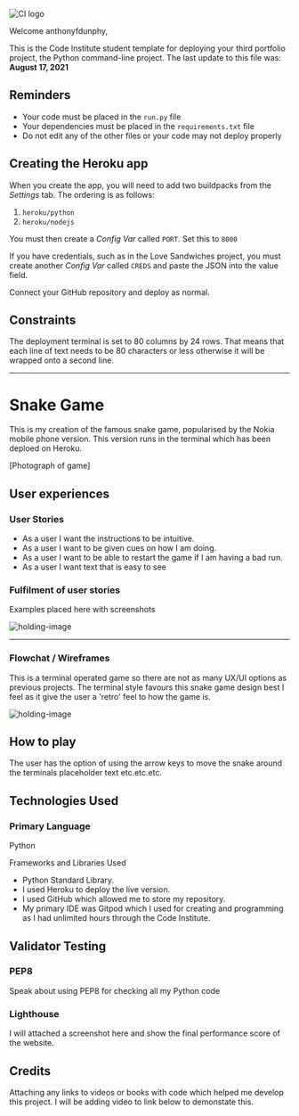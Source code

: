 ![CI logo](https://codeinstitute.s3.amazonaws.com/fullstack/ci_logo_small.png)

Welcome anthonyfdunphy,

This is the Code Institute student template for deploying your third portfolio project, the Python command-line project. The last update to this file was: **August 17, 2021**

## Reminders

* Your code must be placed in the `run.py` file
* Your dependencies must be placed in the `requirements.txt` file
* Do not edit any of the other files or your code may not deploy properly

## Creating the Heroku app

When you create the app, you will need to add two buildpacks from the _Settings_ tab. The ordering is as follows:

1. `heroku/python`
2. `heroku/nodejs`

You must then create a _Config Var_ called `PORT`. Set this to `8000`

If you have credentials, such as in the Love Sandwiches project, you must create another _Config Var_ called `CREDS` and paste the JSON into the value field.

Connect your GitHub repository and deploy as normal.

## Constraints

The deployment terminal is set to 80 columns by 24 rows. That means that each line of text needs to be 80 characters or less otherwise it will be wrapped onto a second line.

-----

# Snake Game

This is my creation of the famous snake game, popularised by the Nokia mobile phone version. This version runs in the terminal which has been deploed on Heroku.

[Photograph of game]

## User experiences

### User Stories

* As a user I want the instructions to be intuitive.
* As a user I want to be given cues on how I am doing.
* As a user I want to be able to restart the game if I am having a bad run.
* As a user I want text that is easy to see

### Fulfilment of user stories

Examples placed here with screenshots

![holding-image](https://miro.medium.com/max/1400/0*8aY8pX5CoNGImZU4.png)

----------------------
### Flowchat / Wireframes

This is a terminal operated game so there are not as many UX/UI options as previous projects. The terminal style favours this snake game design best I feel as it give the user a 'retro' feel to how the game is.

![holding-image](https://miro.medium.com/max/1400/0*8aY8pX5CoNGImZU4.png)

## How to play

The user has the option of using the arrow keys to move the snake around the terminals  placeholder text etc.etc.etc.

## Technologies Used

### Primary Language
Python

Frameworks and Libraries Used
* Python Standard Library.
* I used Heroku to deploy the live version.
* I used GitHub which allowed me to store my repository.
* My primary IDE was Gitpod which I used for creating and programming as I had unlimited hours through the Code Institute.

## Validator Testing

### PEP8

Speak about using PEP8 for checking all my Python code

### Lighthouse

I will attached a screenshot here and show the final performance score of the website.

## Credits

Attaching any links to videos or books with code which helped me develop this project. I will be adding video to link below to demonstate this.

